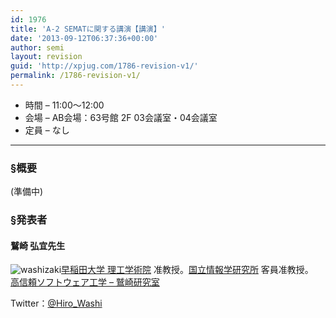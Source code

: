 ```yaml
---
id: 1976
title: 'A-2 SEMATに関する講演【講演】'
date: '2013-09-12T06:37:36+00:00'
author: semi
layout: revision
guid: 'http://xpjug.com/1786-revision-v1/'
permalink: /1786-revision-v1/
---
```


- 時間 – 11:00〜12:00
- 会場 – AB会場：63号館 2F 03会議室・04会議室
- 定員 – なし

---

### §概要

(準備中)

### §発表者

#### 鷲崎 弘宜先生

![washizaki](http://xpjug.com/wp-content/uploads/2012/08/washizaki.png)[早稲田大学 理工学術院](http://www.sci.waseda.ac.jp/) 准教授。[国立情報学研究所](http://www.nii.ac.jp/) 客員准教授。  
[高信頼ソフトウェア工学 – 鷲崎研究室](http://www.washi.cs.waseda.ac.jp/ja/)

Twitter：[@Hiro\_Washi](https://twitter.com/Hiro_Washi)